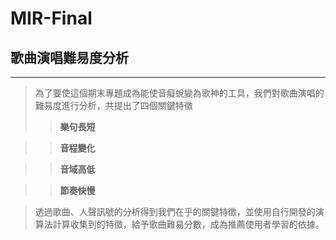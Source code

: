 # MIR-Final
## 歌曲演唱難易度分析
___
>為了要使這個期末專題成為能使音癡蛻變為歌神的工具，我們對歌曲演唱的難易度進行分析，共提出了四個關鍵特徵
>>**樂句長短**

>>**音程變化**

>>**音域高低**

>>**節奏快慢**

>透過歌曲、人聲訊號的分析得到我們在乎的關鍵特徵，並使用自行開發的演算法計算收集到的特徵，給予歌曲難易分數，成為推薦使用者學習的依據。
